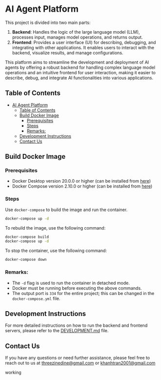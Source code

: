 # AI Agent Platform

This project is divided into two main parts:

1. **Backend**: Handles the logic of the large language model (LLM), processes input, manages model operations, and returns output.
2. **Frontend**: Provides a user interface (UI) for describing, debugging, and integrating with other applications. It enables users to interact with the backend, visualize results, and manage configurations.

This platform aims to streamline the development and deployment of AI agents by offering a robust backend for handling complex language model operations and an intuitive frontend for user interaction, making it easier to describe, debug, and integrate AI functionalities into various applications.

## Table of Contents

- [AI Agent Platform](#ai-agent-platform)
  - [Table of Contents](#table-of-contents)
  - [Build Docker Image](#build-docker-image)
    - [Prerequisites](#prerequisites)
    - [Steps](#steps)
    - [Remarks:](#remarks)
  - [Development Instructions](#development-instructions)
  - [Contact Us](#contact-us)

## Build Docker Image

### Prerequisites

-   Docker Desktop version 20.0.0 or higher (can be installed from [here](https://www.docker.com/products/docker-desktop))
-   Docker Compose version 2.10.0 or higher (can be installed from [here](https://docs.docker.com/compose/install/))

### Steps

Use `docker-compose` to build the image and run the container.

```sh
docker-compose up -d
```

To rebuild the image, use the following command:

```sh
docker-compose build
docker-compose up -d
```

To stop the container, use the following command:

```sh
docker-compose down
```

### Remarks:

-   The `-d` flag is used to run the container in detached mode.
-   Docker must be running before executing the above commands.
-   The output port is `334` for the entire project; this can be changed in the `docker-compose.yml` file.

## Development Instructions

For more detailed instructions on how to run the backend and frontend servers, please refer to the [DEVELOPMENT.md](DEVELOPMENT.md) file.

## Contact Us

If you have any questions or need further assistance, please feel free to reach out to us at [threezinedine@gmail.com](mailto:threezinedine@gmail.com) or [khanhtran2001@gmail.com](mailto:khanhtran2001@gmail.com)

working
